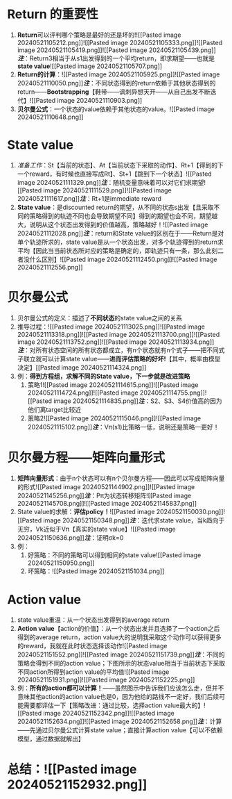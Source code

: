 # Return 的重要性
1. **Return**可以评判哪个策略是最好的还是坏的!![[Pasted image 20240521105212.png]]![[Pasted image 20240521105333.png]]![[Pasted image 20240521105419.png]]![[Pasted image 20240521105439.png]]***注***：Return3相当于从s1出发得到的一个平均return，即求期望——也就是**state value**![[Pasted image 20240521105707.png]]
2. **Return的计算**：![[Pasted image 20240521105925.png]]![[Pasted image 20240521110050.png]]***注***：不同状态得到的return依赖于其他状态得到的return——**Bootstrapping**【鞋带——讽刺异想天开——从自己出发不断迭代】![[Pasted image 20240521110903.png]]
3. **贝尔曼公式**：一个状态的value依赖于其他状态的value。![[Pasted image 20240521110648.png]]
# State value
1. *准备工作*：St【当前的状态】、At【当前状态下采取的动作】、Rt+1【得到的下一个reward，有时候也直接写成Rt】、St+1【跳到下一个状态】![[Pasted image 20240521111329.png]]***注***：随机变量意味着可以对它们求期望![[Pasted image 20240521111529.png]]![[Pasted image 20240521111617.png]]***注***：Rt+1是immediate reward
2. **State value**：是discounted return的期望，从不同的状态s出发【且采取不同的策略得到的轨迹不同也会导致期望不同】得到的期望也会不同，期望越大，说明从这个状态出发得到的价值越高，策略越好！![[Pasted image 20240521112028.png]]***注***：return和State value的区别在于——Return是对单个轨迹所求的，state value是从一个状态出发，对多个轨迹得到的return求平均【因此当当前状态所对应的策略是确定的，即轨迹只有一条，那么此刻二者没什么区别】![[Pasted image 20240521112450.png]]![[Pasted image 20240521112556.png]]
# 贝尔曼公式
1. 贝尔曼公式的定义：描述了**不同状态**的state value之间的关系
2. 推导过程：![[Pasted image 20240521113025.png]]![[Pasted image 20240521113318.png]]![[Pasted image 20240521113700.png]]![[Pasted image 20240521113752.png]]![[Pasted image 20240521113934.png]]***注***：对所有状态空间的所有状态都成立，有n个状态就有n个式子——把不同式子联立就可以计算state value——**进而评估策略的好坏!**【其中，概率由模型决定】[[Pasted image 20240521114324.png]]
3. 例：**得到方程组，求解不同的State value，下一步就是改进策略**
	1. 策略1![[Pasted image 20240521114615.png]]![[Pasted image 20240521114724.png]]![[Pasted image 20240521114755.png]]![[Pasted image 20240521114835.png]]***注***：S2、S3、S4价值高的因为他们离target比较近
	2. 策略2![[Pasted image 20240521115046.png]]![[Pasted image 20240521115102.png]]***注***：Vπ(s1)比策略一低，说明还是策略一更好！

# 贝尔曼方程——矩阵向量形式
1. **矩阵向量形式**：由于n个状态可以有n个贝尔曼方程——因此可以写成矩阵向量的形式![[Pasted image 20240521144902.png]]![[Pasted image 20240521145256.png]]***注***：Pπ为状态转移矩阵![[Pasted image 20240521145708.png]]![[Pasted image 20240521145837.png]]
2. State value的求解：**评估policy！**![[Pasted image 20240521150030.png]]![[Pasted image 20240521150348.png]]***注***：迭代求state value，当k趋向于无穷，Vk近似于Vπ【真实的state value】![[Pasted image 20240521150636.png]]***注***：证明σk=0
3. 例：
	1. 好策略：不同的策略可以得到相同的state value![[Pasted image 20240521150950.png]]
	2. 坏策略：![[Pasted image 20240521151034.png]]

# Action value
1. state value重温：从一个状态出发得到的average return
2. **Action value**【action的价值】：从一个状态出发并且选择了一个action之后得到的average return，action value大的说明我采取这个动作可以获得更多的reward，我就在此时状态选择该动作![[Pasted image 20240521151552.png]]![[Pasted image 20240521151739.png]]***注***：不同的策略会得到不同的action value；下图所示的状态value相当于当前状态下采取不同action所得到action value的平均值![[Pasted image 20240521151931.png]]![[Pasted image 20240521152225.png]]
3. 例：**所有的action都可以计算！**——虽然图示中告诉我们应该怎么走，但并不意味其他action的action value也是0，因为他给的路线不一定好，我们后续可能需要都评估一下【策略改进：通过比较，选择action value最大的】![[Pasted image 20240521152342.png]]![[Pasted image 20240521152634.png]]![[Pasted image 20240521152658.png]]***注***：计算——先通过贝尔曼公式计算state value；直接计算action value【可以不依赖模型，通过数据就解出】

# 总结：![[Pasted image 20240521152932.png]]